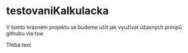 # testovaniKalkulacka
V tomto krásném projektu se budeme učit jak využívat úžasných prinipů githubu via tsw


Třeba text